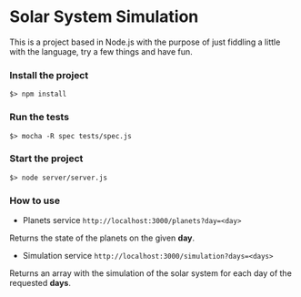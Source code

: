 # Solar System Simulation

This is a project based in Node.js with the purpose of just fiddling a little with the language, try a few things and have fun.

### Install the project
    $> npm install

### Run the tests
    $> mocha -R spec tests/spec.js 

### Start the project
    $> node server/server.js 

### How to use
* Planets service
`http://localhost:3000/planets?day=<day>`

Returns the state of the planets on the given **day**.

* Simulation service
`http://localhost:3000/simulation?days=<days>`

Returns an array with the simulation of the solar system for each day of the requested **days**.
